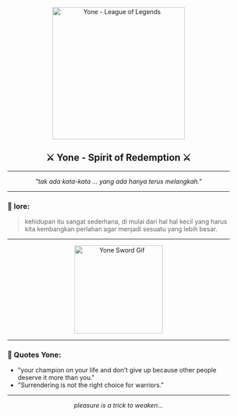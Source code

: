 <p align="center">
  <img src="https://s6.ezgif.com/tmp/ezgif-689f54fa322e76.gif" alt="Yone - League of Legends" width="300">
</p>

<h2 align="center">⚔️ Yone - Spirit of Redemption ⚔️</h2>

---

<p align="center">
  <em>"tak ada kata-kata ... yang ada hanya terus melangkah."</em>
</p>

---

### 📖 lore:  
> kehidupan itu sangat sederhana,
> di mulai dari hal hal kecil yang harus kita kembangkan perlahan agar menjadi sesuatu yang lebih besar.

---

<div align="center">
  <img src="https://media.giphy.com/media/VJTAhOzkmy7620OMK8/giphy.gif" width="200" alt="Yone Sword Gif">
</div>

---

### 🌟 Quotes Yone:
- "your champion on your life and don't give up because other people deserve it more than you."
- "Surrendering is not the right choice for warriors."

---

<p align="center"><i>pleasure is a trick to weaken...</i></p>
